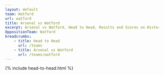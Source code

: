 ```yaml
---
layout: default
team: Watford
url: watford
title: Arsenal vs Watford
excerpt: Arsenal vs Watford, Head to Head, Results and Scores on History of Arsenal Football Club
OppositionTeam: Watford
breadcrumbs:
    - title: Head to Head
      url: /teams
    - title: Arsenal vs Watford
      url: /teams/watford
---
```


{% include head-to-head.html %}